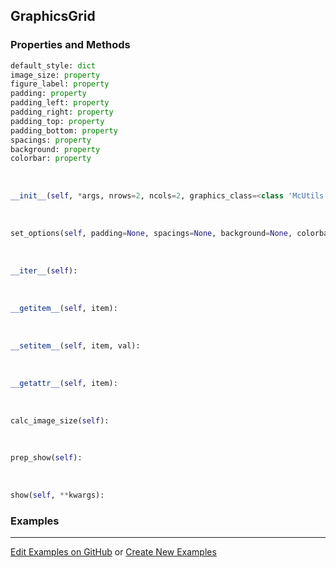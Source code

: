 ## <a id="McUtils.Plots.Graphics.GraphicsGrid">GraphicsGrid</a>


### Properties and Methods
```python
default_style: dict
image_size: property
figure_label: property
padding: property
padding_left: property
padding_right: property
padding_top: property
padding_bottom: property
spacings: property
background: property
colorbar: property
```
<a id="McUtils.Plots.Graphics.GraphicsGrid.__init__">&nbsp;</a>
```python
__init__(self, *args, nrows=2, ncols=2, graphics_class=<class 'McUtils.Plots.Graphics.Graphics'>, figure=None, axes=None, subplot_kw=None, _subplot_init=None, mpl_backend=None, subimage_size=(200, 200), padding=None, spacings=None, **opts): 
```

<a id="McUtils.Plots.Graphics.GraphicsGrid.set_options">&nbsp;</a>
```python
set_options(self, padding=None, spacings=None, background=None, colorbar=None, figure_label=None, **parent_opts): 
```

<a id="McUtils.Plots.Graphics.GraphicsGrid.__iter__">&nbsp;</a>
```python
__iter__(self): 
```

<a id="McUtils.Plots.Graphics.GraphicsGrid.__getitem__">&nbsp;</a>
```python
__getitem__(self, item): 
```

<a id="McUtils.Plots.Graphics.GraphicsGrid.__setitem__">&nbsp;</a>
```python
__setitem__(self, item, val): 
```

<a id="McUtils.Plots.Graphics.GraphicsGrid.__getattr__">&nbsp;</a>
```python
__getattr__(self, item): 
```

<a id="McUtils.Plots.Graphics.GraphicsGrid.calc_image_size">&nbsp;</a>
```python
calc_image_size(self): 
```

<a id="McUtils.Plots.Graphics.GraphicsGrid.prep_show">&nbsp;</a>
```python
prep_show(self): 
```

<a id="McUtils.Plots.Graphics.GraphicsGrid.show">&nbsp;</a>
```python
show(self, **kwargs): 
```

### Examples


___

[Edit Examples on GitHub](https://github.com/McCoyGroup/References/edit/gh-pages/Documentation/examples/McUtils/Plots/Graphics/GraphicsGrid.md) or 
[Create New Examples](https://github.com/McCoyGroup/References/new/gh-pages/?filename=Documentation/examples/McUtils/Plots/Graphics/GraphicsGrid.md)